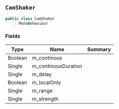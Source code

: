 ## `CamShaker`

```csharp
public class CamShaker
    : MonoBehaviour
```

### Fields

| Type | Name | Summary | 
| --- | --- | --- | 
| Boolean | m_continous |  | 
| Single | m_continousDuration |  | 
| Single | m_delay |  | 
| Boolean | m_localOnly |  | 
| Single | m_range |  | 
| Single | m_strength |  | 


